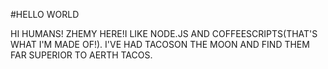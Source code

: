 #HELLO WORLD

HI HUMANS!
ZHEMY HERE!I LIKE NODE.JS AND COFFEESCRIPTS(THAT'S WHAT I'M MADE OF!).
I'VE HAD TACOSON THE MOON AND FIND THEM FAR SUPERIOR TO AERTH TACOS.
